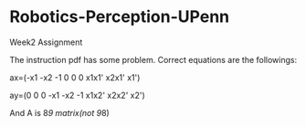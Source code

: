 # Robotics-Perception-UPenn


Week2 Assignment

The instruction pdf has some problem. Correct equations are the followings:

ax=(-x1 -x2 -1 0 0 0 x1x1' x2x1' x1')

ay=(0 0 0 -x1 -x2 -1  x1x2' x2x2' x2')

And A is 8*9 matrix(not 9*8)
